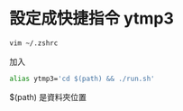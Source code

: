 # 設定成快捷指令 ytmp3
```sh
vim ~/.zshrc
```
加入
```sh
alias ytmp3='cd $(path) && ./run.sh'
```
$(path) 是資料夾位置